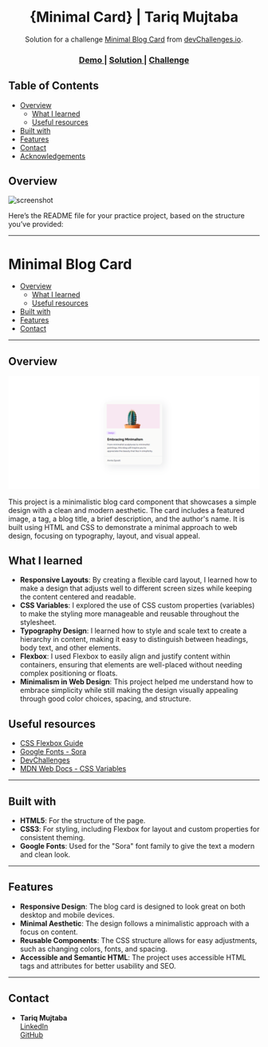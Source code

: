 <h1 align="center">{Minimal Card} | Tariq Mujtaba</h1>

<div align="center">
   Solution for a challenge <a href="https://devchallenges.io/challenge/minimal-blog-card" target="_blank">Minimal Blog Card</a> from <a href="http://devchallenges.io" target="_blank">devChallenges.io</a>.
</div>

<div align="center">
  <h3>
    <a href="{https://your-demo-link.your-domain}">
      Demo
    </a>
    <span> | </span>
    <a href="{https://your-url-to-the-solution}">
      Solution
    </a>
    <span> | </span>
    <a href="https://devchallenges.io/challenge/minimal-blog-card">
      Challenge
    </a>
  </h3>
</div>

<!-- TABLE OF CONTENTS -->

## Table of Contents

- [Overview](#overview)
  - [What I learned](#what-i-learned)
  - [Useful resources](#useful-resources)
- [Built with](#built-with)
- [Features](#features)
- [Contact](#contact)
- [Acknowledgements](#acknowledgements)

<!-- OVERVIEW -->

## Overview

![screenshot](https://user-images.githubusercontent.com/16707738/92399059-5716eb00-f132-11ea-8b14-bcacdc8ec97b.png)

<!--
Introduce your projects by taking a screenshot or a gif. Try to tell visitors a story about your project by answering:

- What have you learned/improved?
- Your wisdom? :)
-->

Here’s the README file for your practice project, based on the structure you’ve provided:

---

# Minimal Blog Card

- [Overview](#overview)
  - [What I learned](#what-i-learned)
  - [Useful resources](#useful-resources)
- [Built with](#built-with)
- [Features](#features)
- [Contact](#contact)

---

## Overview

![Minimal Blog Card Screenshot](resources\screenshot\Screenshot.png)

This project is a minimalistic blog card component that showcases a simple design with a clean and modern aesthetic. The card includes a featured image, a tag, a blog title, a brief description, and the author's name. It is built using HTML and CSS to demonstrate a minimal approach to web design, focusing on typography, layout, and visual appeal.

## What I learned

- **Responsive Layouts**: By creating a flexible card layout, I learned how to make a design that adjusts well to different screen sizes while keeping the content centered and readable.
- **CSS Variables**: I explored the use of CSS custom properties (variables) to make the styling more manageable and reusable throughout the stylesheet.
- **Typography Design**: I learned how to style and scale text to create a hierarchy in content, making it easy to distinguish between headings, body text, and other elements.
- **Flexbox**: I used Flexbox to easily align and justify content within containers, ensuring that elements are well-placed without needing complex positioning or floats.
- **Minimalism in Web Design**: This project helped me understand how to embrace simplicity while still making the design visually appealing through good color choices, spacing, and structure.

## Useful resources

- [CSS Flexbox Guide](https://css-tricks.com/snippets/css/a-guide-to-flexbox/)
- [Google Fonts - Sora](https://fonts.google.com/specimen/Sora)
- [DevChallenges](https://www.devchallenges.io/)
- [MDN Web Docs - CSS Variables](https://developer.mozilla.org/en-US/docs/Web/CSS/Using_CSS_custom_properties)

---

## Built with

- **HTML5**: For the structure of the page.
- **CSS3**: For styling, including Flexbox for layout and custom properties for consistent theming.
- **Google Fonts**: Used for the "Sora" font family to give the text a modern and clean look.

---

## Features

- **Responsive Design**: The blog card is designed to look great on both desktop and mobile devices.
- **Minimal Aesthetic**: The design follows a minimalistic approach with a focus on content.
- **Reusable Components**: The CSS structure allows for easy adjustments, such as changing colors, fonts, and spacing.
- **Accessible and Semantic HTML**: The project uses accessible HTML tags and attributes for better usability and SEO.

---

## Contact

- **Tariq Mujtaba**  
  [LinkedIn](https://www.linkedin.com/in/tariqmujtaba)  
  [GitHub](https://github.com/tariq-mujtaba)
